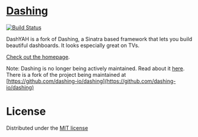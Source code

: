 # [Dashing](http://shopify.github.com/dashing)
[![Build Status](https://secure.travis-ci.org/Shopify/dashing.png?branch=master)](http://travis-ci.org/Shopify/dashing)

DashYAH is a fork of Dashing, a Sinatra based framework that lets you build beautiful dashboards. It looks especially great on TVs.

[Check out the homepage](http://shopify.github.com/dashing).

Note: Dashing is no longer being actively maintained. Read about it [here](https://github.com/Shopify/dashing/issues/711). There is a fork of the project being maintained at [https://github.com/dashing-io/dashing](https://github.com/dashing-io/dashing)

# License
Distributed under the [MIT license](MIT-LICENSE)
